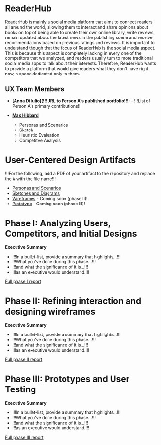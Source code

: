 

# ReaderHub

ReaderHub is mainly a social media platform that aims to connect readers all around the world, allowing them to interact and share opinions about books on top of being able to create their own online library, write reviews, remain updated about the latest news in the publishing scene and receive recommendations based on previous ratings and reviews. It is important to understand though that the focus of ReaderHub is the social media aspect. This is because this aspect is completely lacking in every one of the competitors that we analyzed, and readers usually turn to more traditional social media apps to talk about their interests. Therefore, ReaderHub wants to provide a platform that would give readers what they don't have right now, a space dedicated only to them.

## UX Team Members

* **[Anna Di Iulio](!!!URL to Person A's published portfolio!!!)** - !!!List of Person A's primary contributions!!!
* **[Max Hibbard](https://usabilityengineering.github.io/ux-portfolio-Subasamax/)** 
 
   * Personas and Scenarios
   * Sketch
   * Heuristic Evaluation
   * Competitve Analysis

# User-Centered Design Artifacts
 
!!!For the following, add a PDF of your artifact to the repository and replace the # with the file name!!!
* [Personas and Scenarios](personas/)
* [Sketches and Diagrams](sketches/)
* [Wireframes](#) - Coming soon (phase II)!
* [Prototype](#) - Coming soon (phase III)!

# Phase I: Analyzing Users, Competitors, and Initial Designs

**Executive Summary**

* !!!In a bullet-list, provide a summary that highlights...!!!
* !!!What you've done during this phase...!!!
* !!!and what the significance of it is...!!!
* !!!as an executive would understand.!!!

[Full phase I report](phaseI/)

# Phase II: Refining interaction and designing wireframes

**Executive Summary**

* !!!In a bullet-list, provide a summary that highlights...!!!
* !!!What you've done during this phase...!!!
* !!!and what the significance of it is...!!!
* !!!as an executive would understand.!!!

[Full phase II report](phaseII/)

# Phase III: Prototypes and User Testing

**Executive Summary**

* !!!In a bullet-list, provide a summary that highlights...!!!
* !!!What you've done during this phase...!!!
* !!!and what the significance of it is...!!!
* !!!as an executive would understand.!!!

[Full phase III report](phaseIII/)
